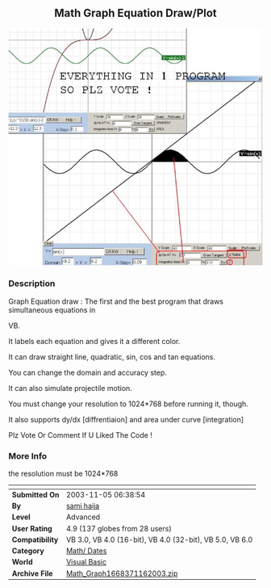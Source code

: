 ﻿<div align="center">

## Math Graph Equation Draw/Plot

<img src="PIC200311659178997.JPG">
</div>

### Description

Graph Equation draw : The first and the best program that draws simultaneous equations in

VB.

It labels each equation and gives it a different color.

It can draw straight line, quadratic, sin, cos and tan equations.

You can change the domain and accuracy step.

It can also simulate projectile motion.

You must change your resolution to 1024*768 before running it, though.

It also supports dy/dx [diffrentiaion] and area under curve [integration]

Plz Vote Or Comment If U Liked The Code !
 
### More Info
 
the resolution must be 1024*768


<span>             |<span>
---                |---
**Submitted On**   |2003-11-05 06:38:54
**By**             |[sami haija](https://github.com/Planet-Source-Code/PSCIndex/blob/master/ByAuthor/sami-haija.md)
**Level**          |Advanced
**User Rating**    |4.9 (137 globes from 28 users)
**Compatibility**  |VB 3\.0, VB 4\.0 \(16\-bit\), VB 4\.0 \(32\-bit\), VB 5\.0, VB 6\.0
**Category**       |[Math/ Dates](https://github.com/Planet-Source-Code/PSCIndex/blob/master/ByCategory/math-dates__1-37.md)
**World**          |[Visual Basic](https://github.com/Planet-Source-Code/PSCIndex/blob/master/ByWorld/visual-basic.md)
**Archive File**   |[Math\_Graph1668371162003\.zip](https://github.com/Planet-Source-Code/sami-haija-math-graph-equation-draw-plot__1-49592/archive/master.zip)








